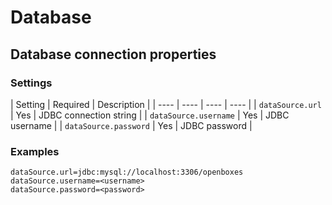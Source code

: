 # Database 

## Database connection properties

### Settings

| Setting | Required | Description |
| ---- | ---- | ---- | ---- |
| `dataSource.url` | Yes | JDBC connection string |
| `dataSource.username` | Yes | JDBC username |
| `dataSource.password` | Yes | JDBC password |

### Examples
```
dataSource.url=jdbc:mysql://localhost:3306/openboxes
dataSource.username=<username>
dataSource.password=<password>
```